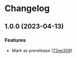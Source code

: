 # Changelog

## 1.0.0 (2023-04-13)


### Features

* Mark as prerelease ([72ee309](https://github.com/Danwakeem/github-actions-test/commit/72ee30926cfb013826d81f90619ba5c3b5791bd2))
